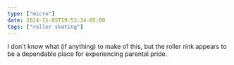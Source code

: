 ```yaml
---
type: ["micro"]
date: 2024-11-05T19:53:34-05:00
tags: ["roller skating"]
---
```

I don't know what (if anything) to make of this, but the roller rink appears to be a dependable place for experiencing parental pride.
